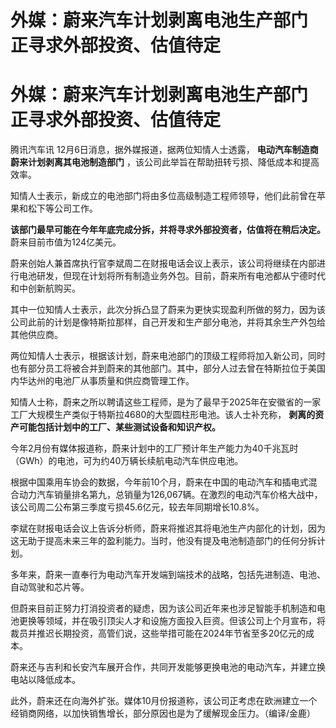 # 外媒：蔚来汽车计划剥离电池生产部门 正寻求外部投资、估值待定

# 外媒：蔚来汽车计划剥离电池生产部门 正寻求外部投资、估值待定

腾讯汽车讯 12月6日消息，据外媒报道，据两位知情人士透露， **电动汽车制造商蔚来计划剥离其电池制造部门**
，该公司此举旨在帮助扭转亏损、降低成本和提高效率。

知情人士表示，新成立的电池部门将由多位高级制造工程师领导，他们此前曾在苹果和松下等公司工作。

**该部门最早可能在今年年底完成分拆，并将寻求外部投资者，估值将在稍后决定。** 蔚来目前市值为124亿美元。

蔚来创始人兼首席执行官李斌周二在财报电话会议上表示，该公司将继续在内部进行电池研发，但现在计划将所有制造业务外包。目前，蔚来所有电池都从宁德时代和中创新航购买。

其中一位知情人士表示，此次分拆凸显了蔚来为更快实现盈利所做的努力，因为该公司此前的计划是像特斯拉那样，自己开发和生产部分电池，并将其余生产外包给其他供应商。

两位知情人士表示，根据该计划，蔚来电池部门的顶级工程师将加入新公司，同时也有部分员工将被合并到蔚来的其他部门。其中，部分人过去曾在特斯拉位于美国内华达州的电池厂从事质量和供应商管理工作。

知情人士称，蔚来之所以聘请这些工程师，是为了最早于2025年在安徽省的一家工厂大规模生产类似于特斯拉4680的大型圆柱形电池。该人士补充称，
**剥离的资产可能包括计划中的工厂、某些测试设备和知识产权。**

今年2月份有媒体报道称，蔚来计划中的工厂预计年生产能力为40千兆瓦时（GWh）的电池，可为约40万辆长续航电动汽车供应电池。

根据中国乘用车协会的数据，今年前10个月，蔚来在中国的电动汽车和插电式混合动力汽车销量排名第九，总销量为126,067辆。在激烈的电动汽车价格大战中，该公司周二公布第三季度亏损45.6亿元，较去年同期增长10.8%。

李斌在财报电话会议上告诉分析师，蔚来将推迟其将电池生产内部化的计划，因为这无助于提高未来三年的盈利能力。当时，他没有提及电池制造部门的任何分拆计划。

多年来，蔚来一直奉行为电动汽车开发端到端技术的战略，包括先进制造、电池、自动驾驶和芯片等。

但蔚来目前正努力打消投资者的疑虑，因为该公司近年来也涉足智能手机制造和电池更换等领域，并在吸引顶尖人才和设施方面投入巨资。但该公司上个月宣布，将裁员并推迟长期投资，高管们说，这些举措可能在2024年节省至多20亿元的成本。

蔚来还与吉利和长安汽车展开合作，共同开发能够更换电池的电动汽车，并建立换电站以降低成本。

此外，蔚来还在向海外扩张。媒体10月份报道称，该公司正考虑在欧洲建立一个经销商网络，以加快销售增长，部分原因也是为了缓解现金压力。（编译/金鹿）

